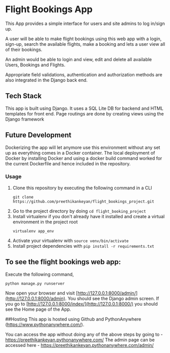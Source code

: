 # Flight Bookings App

This App provides a simple interface for users and site admins to log in/sign up.

A user will be able to make flight bookings using this web app with a login, sign-up, search the available flights, make a booking and lets a user view all of their bookings.

An admin would be able to login and view, edit and delete all available Users, Bookings and Flights.

Appropriate field validations, authentication and authorization methods are also integrated in the Django back end.

## Tech Stack
This app is built using Django. It uses a SQL Lite DB for backend and HTML templates for front end. Page routings are done by creating views using the Django framework

## Future Development
Dockerizing the app will let anymore use this environment without any set up as everything comes in a Docker container. The local deployment of Docker by installing Docker and using a docker build command worked for the current Dockerfile and hence included in the repository.

### Usage

1. Clone this repository by executing the following command in a CLI
   ```
   git clone https://github.com/preethikankeyan/flight_bookings_project.git
   ```
2. Go to the project directory by doing `cd flight_booking_project`
3. Install virtualenv if you don't already have it installed and create a virtual environment in the project root
   ```
   virtualenv app_env
   ```
4. Activate your virtualenv with `source venv/bin/activate`
5. Install project dependencies with `pip install -r requirements.txt`

## To see the flight bookings web app:
Execute the following command,
```
python manage.py runserver
```

Now open your browser and visit [http://127.0.0.1:8000/admin/](http://127.0.0.1:8000/admin). You should see the Django 
admin screen. If you go to [http://127.0.0.1:8000/index/](http://127.0.0.1:8000/) you should see the Home page of the App.

##Hosting
This app is hosted using Github and PythonAnywhere (https://www.pythonanywhere.com/).

You can access the app without doing any of the above steps by going to - https://preethikankeyan.pythonanywhere.com/
The admin page can be accessed here - https://preethikankeyan.pythonanywhere.com/admin/

